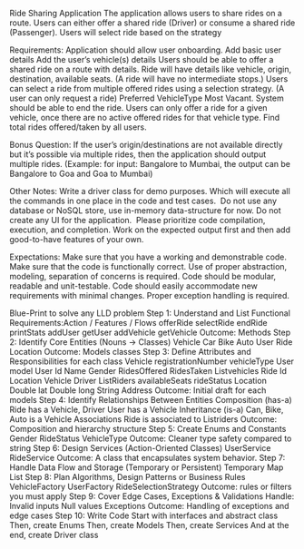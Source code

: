 Ride Sharing Application
The application allows users to share rides on a route.
Users can either offer a shared ride (Driver) or consume a shared ride (Passenger).
Users will select ride based on the strategy

Requirements:
Application should allow user onboarding.
Add basic user details
Add the user’s vehicle(s) details
Users should be able to offer a shared ride on a route with details.
Ride will have details like vehicle, origin, destination, available seats. (A ride will have no intermediate stops.)
Users can select a ride from multiple offered rides using a selection strategy. (A user can only request a ride)
Preferred VehicleType
Most Vacant.
System should be able to end the ride.
Users can only offer a ride for a given vehicle, once there are no active offered rides for that vehicle type.
Find total rides offered/taken by all users.


Bonus Question:
If the user’s origin/destinations are not available directly but it’s possible via multiple rides, then the application should output multiple rides. (Example: for input: Bangalore to Mumbai, the output can be Bangalore to Goa and Goa to Mumbai) 

Other Notes:
Write a driver class for demo purposes. Which will execute all the commands in one place in the code and test cases. 
Do not use any database or NoSQL store, use in-memory data-structure for now.
Do not create any UI for the application. 
Please prioritize code compilation, execution, and completion.
Work on the expected output first and then add good-to-have features of your own. 

Expectations:
Make sure that you have a working and demonstrable code.
Make sure that the code is functionally correct.
Use of proper abstraction, modeling, separation of concerns is required.
Code should be modular, readable and unit-testable.
Code should easily accommodate new requirements with minimal changes.
Proper exception handling is required.







Blue-Print to solve any LLD problem
Step 1: Understand and List Functional Requirements:Action / Features / Flows
offerRide
selectRide
endRide
printStats
addUser
getUser
addVehicle
getVehicle
Outcome: Methods
Step 2: Identify Core Entities (Nouns → Classes)
Vehicle
Car
Bike
Auto
User
Ride
Location
Outcome: Models classes
Step 3: Define Attributes and Responsibilities for each class
Vehicle
registrationNumber
vehicleType
User
model
User
Id
Name
Gender
RidesOffered
RidesTaken
List<Vehicle>vehicles
Ride
Id
Location
Vehicle
Driver
List<User>Riders
availableSeats
rideStatus
Location
Double lat
Double long
String Address
Outcome: Initial draft for each models
Step 4: Identify Relationships Between Entities
Composition (has-a)
Ride has a Vehicle, Driver
User has a Vehicle
Inheritance (is-a)
Can, Bike, Auto is a Vehicle
Associations
Ride is associated to List<User>riders
Outcome: Composition and hierarchy structure
Step 5: Create Enums and Constants
Gender
RideStatus
VehicleType
Outcome: Cleaner type safety compared to string
Step 6: Design Services (Action-Oriented Classes)
UserService
RideService
Outcome: A class that encapsulates system behavior.
Step 7: Handle Data Flow and Storage (Temporary or Persistent)
Temporary
Map
List
Step 8: Plan Algorithms, Design Patterns or Business Rules
VehicleFactory
UserFactory
RideSelectionStrategy
Outcome: rules or filters you must apply
Step 9: Cover Edge Cases, Exceptions & Validations
Handle:
Invalid inputs
Null values
Exceptions
Outcome: Handling of exceptions and  edge cases
Step 10: Write Code
Start with interfaces and abstract class
Then, create Enums
Then, create Models
Then, create Services
And at the end, create Driver class

